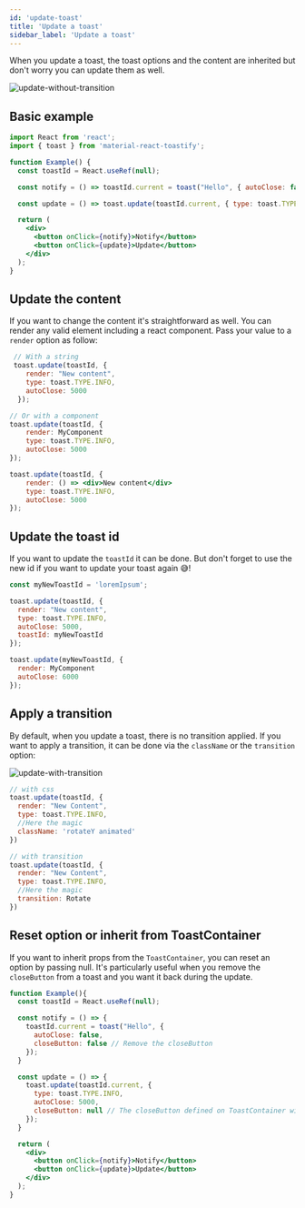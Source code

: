 ```yaml
---
id: 'update-toast'
title: 'Update a toast'
sidebar_label: 'Update a toast'
---
```


When you update a toast, the toast options and the content are inherited but don't worry you can update them as well.

![update-without-transition](https://user-images.githubusercontent.com/5574267/33761953-1ce2e0ea-dc0b-11e7-8967-a63c1185ce0e.gif)

## Basic example

```jsx
import React from 'react';
import { toast } from 'material-react-toastify';

function Example() {
  const toastId = React.useRef(null);

  const notify = () => toastId.current = toast("Hello", { autoClose: false });

  const update = () => toast.update(toastId.current, { type: toast.TYPE.INFO, autoClose: 5000 });

  return (
    <div>
      <button onClick={notify}>Notify</button>
      <button onClick={update}>Update</button>
    </div>
  );
}
```

## Update the content

If you want to change the content it's straightforward as well. You can render any valid element including a react component. Pass your value to a `render` option as follow:

```jsx
 // With a string
 toast.update(toastId, {
    render: "New content",
    type: toast.TYPE.INFO,
    autoClose: 5000
  });

// Or with a component
toast.update(toastId, {
    render: MyComponent
    type: toast.TYPE.INFO,
    autoClose: 5000
});

toast.update(toastId, {
    render: () => <div>New content</div>
    type: toast.TYPE.INFO,
    autoClose: 5000
});
```

## Update the toast id

If you want to update the `toastId` it can be done. But don't forget to use the new id if you want to update your toast again 😅!

```jsx
const myNewToastId = 'loremIpsum';

toast.update(toastId, {
  render: "New content",
  type: toast.TYPE.INFO,
  autoClose: 5000,
  toastId: myNewToastId
});

toast.update(myNewToastId, {
  render: MyComponent
  autoClose: 6000
}); 
```

## Apply a transition

By default, when you update a toast, there is no transition applied. If you want to apply a transition, it can be done via the `className` or the `transition` option:

![update-with-transition](https://user-images.githubusercontent.com/5574267/33761952-1cc9d55a-dc0b-11e7-9a05-29186ea1c1f0.gif)

```jsx
// with css
toast.update(toastId, {
  render: "New Content",
  type: toast.TYPE.INFO,
  //Here the magic
  className: 'rotateY animated'
})

// with transition
toast.update(toastId, {
  render: "New Content",
  type: toast.TYPE.INFO,
  //Here the magic
  transition: Rotate
})
```

## Reset option or inherit from ToastContainer

If you want to inherit props from the `ToastContainer`, you can reset an option by passing null.
It's particularly useful when you remove the `closeButton` from a toast and you want it back during the update.

```jsx
function Example(){
  const toastId = React.useRef(null);

  const notify = () => {
    toastId.current = toast("Hello", {
      autoClose: false,
      closeButton: false // Remove the closeButton
    });
  }

  const update = () => {
    toast.update(toastId.current, {
      type: toast.TYPE.INFO,
      autoClose: 5000,
      closeButton: null // The closeButton defined on ToastContainer will be used
    });
  }

  return (
    <div>
      <button onClick={notify}>Notify</button>
      <button onClick={update}>Update</button>
    </div>
  );
}
```
